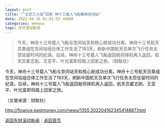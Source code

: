 ```yaml
---
layout: post
title: "“太空三人组”回家 神十三载人飞船撤离空间站"
date: 2022-04-16 01:01:53 +0800
categories: emnews
tags: 东财滚动新闻
---
```

> 今天，神舟十三号载人飞船与空间站天和核心舱成功分离。神舟十三号航天员乘组在空间站组合体工作生活了183天，刷新中国航天员单次飞行任务太空驻留时间的纪录。后续，神舟十三号载人飞船返回舱将择机再入返回，航天员翟志刚、王亚平、叶光富即将踏上回家之旅。（财联社）

<p>今天，神舟十三号载人飞船与空间站天和核心舱成功分离。神舟十三号航天员乘组在空间站组合体工作生活了183天，刷新中国航天员单次飞行任务太空驻留时间的纪录。后续，神舟十三号载人飞船返回舱将择机再入返回，航天员翟志刚、王亚平、叶光富即将踏上回家之旅。</p><p class="em_media">（文章来源：财联社）</p>

<http://finance.eastmoney.com/news/1355,202204162345414887.html>

[返回东财滚动新闻](//finews.withounder.com/emnews/)｜[返回首页](//finews.withounder.com/)